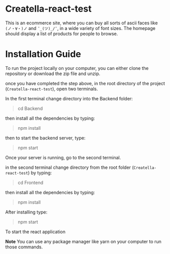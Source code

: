# Creatella-react-test
This is an ecommerce site, where you can buy all sorts of ascii faces like `(ノ・∀・)ノ` and `¯_(ツ)_/¯`, in a wide variety of font sizes. The homepage should display a list of products for people to browse.


# Installation Guide

To run the project locally on your computer, you can either clone the repository or download the zip file and unzip.


once you have completed the step above, in the root directory of the project (`Creatella-react-test`), open two terminals. 


In the first terminal change directory into the Backend folder:


>cd Backend


then install all the dependencies by typing:


>npm install


then to start the backend server, type:


>npm start


Once your server is running, go to the second terminal.


in the second terminal change directory from the root folder (`Creatella-react-test`) by typing:


>cd Frontend


then install all the dependencies by typing:


>npm install


After installing type:


>npm start


To start the react application



**Note** You can use any package manager like yarn on your computer to run those commands.
